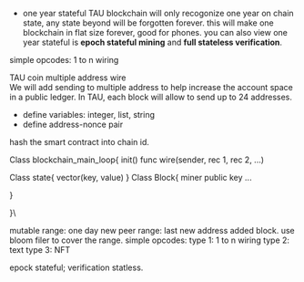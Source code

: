 

* one year stateful
TAU blockchain will only recogonize one year on chain state, any state beyond will be forgotten forever. this will make one blockchain in flat size forever, good for phones. you can also view one year stateful is **epoch stateful mining** and **full stateless verification**. 

simple opcodes: 1 to n wiring

TAU coin multiple address wire <br>
We will add sending to multiple address to help increase the account space in a public ledger. In TAU, each block will allow to send up to 24 addresses. 

* define variables: integer, list, string
* define address-nonce pair

hash the smart contract into chain id. 

Class blockchain_main_loop{
init()
func wire(sender, rec 1, rec 2, ...)

Class state{
  vector(key, value)
}
Class Block{
miner public key
...

}

}\


mutable range: one day
new peer range: last new address added block. use bloom filer to cover the range.
simple opcodes: 
type 1:  1 to n wiring
type 2:  text
type 3:  NFT

epock stateful; verification statless. 

